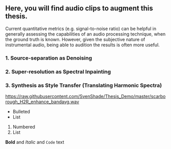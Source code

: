 ## Here, you will find audio clips to augment this thesis.

Current quantitative metrics (e.g. signal-to-noise ratio) can be helpful in generally assessing the capabilities of an audio processing technique, when the ground truth is known. However, given the subjective nature of instrumental audio, being able to audition the results is often more useful.


### 1. Source-separation as Denoising

### 2. Super-resolution as Spectral Inpainting

### 3. Synthesis as Style Transfer (Translating Harmonic Spectra)

https://raw.githubusercontent.com/SvenShade/Thesis_Demo/master/scarborough_H2R_enhance_bandavg.wav




- Bulleted
- List

1. Numbered
2. List

**Bold** and _Italic_ and `Code` text
